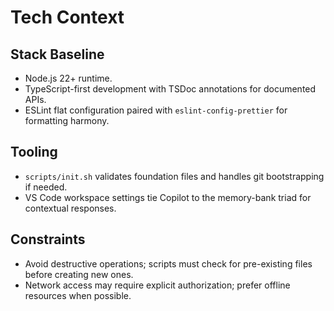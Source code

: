 # Tech Context

## Stack Baseline
- Node.js 22+ runtime.
- TypeScript-first development with TSDoc annotations for documented APIs.
- ESLint flat configuration paired with `eslint-config-prettier` for formatting harmony.

## Tooling
- `scripts/init.sh` validates foundation files and handles git bootstrapping if needed.
- VS Code workspace settings tie Copilot to the memory-bank triad for contextual responses.

## Constraints
- Avoid destructive operations; scripts must check for pre-existing files before creating new ones.
- Network access may require explicit authorization; prefer offline resources when possible.
